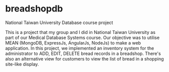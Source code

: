 # breadshopdb
National Taiwan University Database course project

This is a project that my group and I did in National Taiwan University as part of our Medical Database Systems course. Our objective was to utilise MEAN (MongoDB, ExpressJs, AngularJs, NodeJs) to make a web application. In this project, we implemented an inventory system for the administrator to ADD, EDIT, DELETE bread records in a breadshop. There's also an alternative view for customers to view the list of bread in a shopping site-like display.
